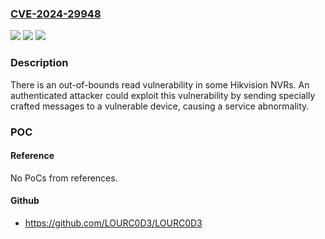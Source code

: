### [CVE-2024-29948](https://cve.mitre.org/cgi-bin/cvename.cgi?name=CVE-2024-29948)
![](https://img.shields.io/static/v1?label=Product&message=DS-7604NXI-K1%2F4P&color=blue)
![](https://img.shields.io/static/v1?label=Version&message=n%2Fa&color=blue)
![](https://img.shields.io/static/v1?label=Vulnerability&message=n%2Fa&color=brighgreen)

### Description

There is an out-of-bounds read vulnerability in some Hikvision NVRs. An authenticated attacker could exploit this vulnerability by sending specially crafted messages to a vulnerable device, causing a service abnormality.

### POC

#### Reference
No PoCs from references.

#### Github
- https://github.com/LOURC0D3/LOURC0D3

